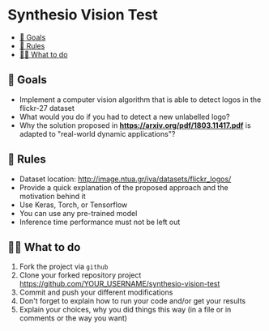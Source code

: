 # Synthesio Vision Test

  - [🎯 Goals](#user-content--goals)
  - [📖 Rules](#user-content--rules)
  - [👩‍💻 What to do](#user-content--what-to-do)

## 🎯 Goals
 - Implement a computer vision algorithm that is able to detect logos in the flickr-27 dataset
 - What would you do if you had to detect a new unlabelled logo?
 - Why the solution proposed in **https://arxiv.org/pdf/1803.11417.pdf** is adapted to "real-world  dynamic applications"? 

## 📖 Rules

  - Dataset location: http://image.ntua.gr/iva/datasets/flickr_logos/
  - Provide a quick explanation of the proposed approach and the motivation behind it
  - Use Keras, Torch, or Tensorflow 
  - You can use any pre-trained model
  - Inference time performance must not be left out

## 👩‍💻 What to do

1. Fork the project via `github`
2. Clone your forked repository project https://github.com/YOUR_USERNAME/synthesio-vision-test
3. Commit and push your different modifications
4. Don't forget to explain how to run your code and/or get your results
5. Explain your choices, why you did things this way (in a file or in comments or the way you want)
